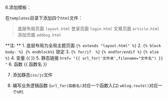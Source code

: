 6.添加模板：

在`templates`目录下添加四个`html`文件：

> 底层布局页面 `layout.html`
> 登录页面 `login.html` 
> 文章页面 `article.html`
> 添加页面 `addbog.html`

**注: **
    1. 底层布局为全局主题页面 `{% extends "layout.html" %}`
    2. `{% block body· %} {% endblock%}` 锁定
    3. `{% for/if  %}` `{% endfor/endif %}` `{% else %}`
    4. 变量 {{ }}
    5. 静态链接 `href= "{{ url_for('文件夹',filename="文件名") }} "`
    6. 函数 {{ 函数名 }}


7. 添加静态`css/js`文件 





8. 编写业务逻辑函数
   (`url_for(函数名)`对应一个函数入口)
   `wblog.route()`对应一个`URl`